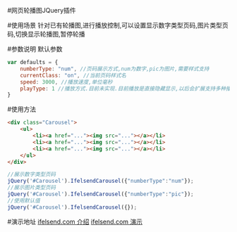#网页轮播图JQuery插件

#使用场景
针对已有轮播图,进行播放控制,可以设置显示数字类型页码,图片类型页码,切换显示轮播图,暂停轮播

#参数说明
默认参数

```javascript
var defaults = {
    numberType: "num", //页码展示方式,num为数字,pic为图片,需要样式支持
    currentClass: "on", //当前页码样式名
    speed: 3000, //播放速度,单位毫秒
    playType: 1 //播放方式.目前未实现.目前播放是直接隐藏显示,以后会扩展支持多种播放方式供选择
}
```

#使用方法
```html
<div class="Carousel">
    <ul>
        <li><a href="..."><img src="..."></a></li>
        <li><a href="..."><img src="..."></a></li>
        <li><a href="..."><img src="..."></a></li>
    </ul>
</div>
```
```javascript
//展示数字类型页码
jQuery('#Carousel').IfelsendCarousel({"numberType":"num"});
//展示图片类型页码
jQuery('#Carousel').IfelsendCarousel({"numberType":"pic"});
//使用默认值
jQuery('#Carousel').IfelsendCarousel({});
```
#演示地址
[ifelsend.com 介绍](http://ifelsend.com/blog/2017/03/10/jquery%E6%8F%92%E4%BB%B6%E7%BD%91%E9%A1%B5%E8%BD%AE%E6%92%AD%E5%9B%BEifelsendcarousel.html)
[ifelsend.com 演示](http://ifelsend.com/demo/IfelsendCarousel/)
